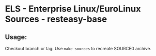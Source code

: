 # ELS - Enterprise Linux/EuroLinux Sources - resteasy-base
 
## Usage:
  Checkout branch or tag. Use `make sources` to recreate  SOURCE0 archive.
